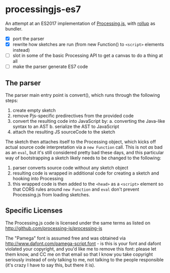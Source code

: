 # processingjs-es7

An attempt at an ES2017 implementation of [Processing.js](https://github.com/processing-js/processing-js), with [rollup](http://rollupjs.org/guide) as bundler.

- [x] port the parser
- [x] rewrite how sketches are run (from new Function() to `<script>` elements instead)
- [ ] slot in some of the basic Processing API to get a canvas to do a thing at all
- [ ] make the parser generate ES7 code

## The parser

The parser main entry point is convert(), which runs through the following steps:

1. create empty sketch
2. remove Pjs-specific predirectives from the provided code
3. convert the resulting code into JavaScript by:
	a. converting the Java-like syntax to an AST
	b. serialize the AST to JavaScript
4. attach the resulting JS sourceCode to the sketch

The sketch then attaches itself to the Processing object, which kicks off actual source code interpretation via a `new Function` call. This is not *as* bad as an `eval`, but it's still considered pretty bad these days, and this particular way of bootstrapping a sketch likely needs to be changed to the following:

1. parser converts source code without any sketch object
2. resulting code is wrapped in additional code for creating a sketch and hooking into Processing
3. this wrapped code is then added to the `<head>` as a `<script>` element so that CORS rules around `new Function` and `eval` don't prevent Processing.js from loading sketches.

## Specific Licenses

The Processing.js code is licensed under the same terms as listed on http://github.com/processing-js/processing-js

The "Pamega" font is assumed free and was obtained via http://www.dafont.com/pamega-script.font - is this is your font and dafont violated your copyright, and you'd like me to remove this font: please let them know, and CC me on that email so that I know you take copyright seriously instead of only talking to me, not talking to the people responsible (it's crazy I have to say this, but there it is).

